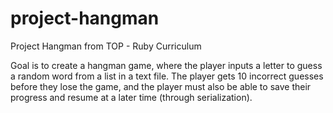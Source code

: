 # project-hangman

Project Hangman from TOP - Ruby Curriculum

Goal is to create a hangman game, where the player inputs a letter to guess a random word from a list in a text file. The player gets 10 incorrect guesses before they lose the game, and the player must also be able to save their progress and resume at a later time (through serialization).